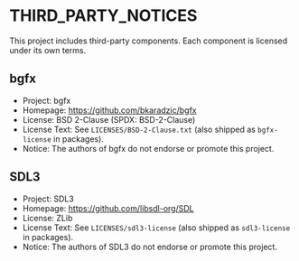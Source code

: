 ﻿# THIRD_PARTY_NOTICES

This project includes third-party components. Each component is licensed under its own terms.

## bgfx
- Project: bgfx
- Homepage: https://github.com/bkaradzic/bgfx
- License: BSD 2-Clause (SPDX: BSD-2-Clause)
- License Text: See `LICENSES/BSD-2-Clause.txt` (also shipped as `bgfx-license` in packages).
- Notice: The authors of bgfx do not endorse or promote this project.

## SDL3
- Project: SDL3
- Homepage: https://github.com/libsdl-org/SDL
- License: ZLib
- License Text: See `LICENSES/sdl3-license`  (also shipped as `sdl3-license` in packages).
- Notice: The authors of SDL3 do not endorse or promote this project.